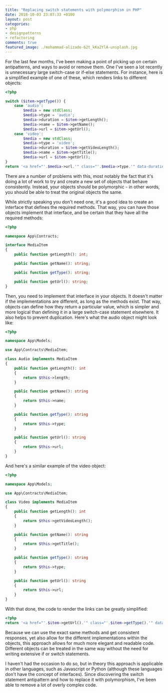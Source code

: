 ```yaml
---
title: "Replacing switch statements with polymorphism in PHP"
date: 2018-10-03 23:07:33 +0100
layout: post
categories:
- php
- designpatterns
- refactoring
comments: true
featured_image: ./mohammad-alizade-62t_kKa2YlA-unsplash.jpg
---
```


For the last few months, I've been making a point of picking up on certain antipatterns, and ways to avoid or remove them. One I've seen a lot recently is unnecessary large switch-case or if-else statements. For instance, here is a simplified example of one of these, which renders links to different objects:

```php
<?php

switch ($item->getType()) {
    case 'audio':
        $media = new stdClass;
        $media->type = 'audio';
        $media->duration = $item->getLength();
        $media->name = $item->getName();
        $media->url = $item->getUrl();
    case 'video':
        $media = new stdClass;
        $media->type = 'video';
        $media->duration = $item->getVideoLength();
        $media->name = $item->getTitle();
        $media->url = $item->getUrl();
}
return '<a href="'.$media->url.'" class="'.$media->type.'" data-duration="'.$media->duration.'">'.$media->name.'</a>';
```

There are a number of problems with this, most notably the fact that it's doing a lot of work to try and create a new set of objects that behave consistently. Instead, your objects should be polymorphic - in other words, you should be able to treat the original objects the same.

While strictly speaking you don't need one, it's a good idea to create an interface that defines the required methods. That way, you can have those objects implement that interface, and be certain that they have all the required methods:

```php
<?php

namespace App\Contracts;

interface MediaItem
{
    public function getLength(): int;

    public function getName(): string;

    public function getType(): string;

    public function getUrl(): string;
}
```

Then, you need to implement that interface in your objects. It doesn't matter if the implementations are different, as long as the methods exist. That way, objects can define how they return a particular value, which is simpler and more logical than defining it in a large switch-case statement elsewhere. It also helps to prevent duplication. Here's what the audio object might look like:


```php
<?php

namespace App\Models;

use App\Contracts\MediaItem;

class Audio implements MediaItem
{
    public function getLength(): int
    {
        return $this->length;
    }

    public function getName(): string
    {
        return $this->name;
    }

    public function getType(): string
    {
        return $this->type;
    }

    public function getUrl(): string
    {
        return $this->url;
    }
}
```

And here's a similar example of the video object:

```php
<?php

namespace App\Models;

use App\Contracts\MediaItem;

class Video implements MediaItem
{
    public function getLength(): int
    {
        return $this->getVideoLength();
    }

    public function getName(): string
    {
        return $this->getTitle();
    }

    public function getType(): string
    {
        return $this->type;
    }

    public function getUrl(): string
    {
        return $this->url;
    }
}
```

With that done, the code to render the links can be greatly simplified:

```php
<?php
return '<a href="'.$item->getUrl().'" class="'.$item->getType().'" data-duration="'.$item->getLength().'">'.$media->getName().'</a>';
```

Because we can use the exact same methods and get consistent responses, yet also allow for the different implementations within the objects, this approach allows for much more elegant and readable code. Different objects can be treated in the same way without the need for writing extensive if or switch statements.

I haven't had the occasion to do so, but in theory this approach is applicable in other languages, such as Javascript or Python (although these languages don't have the concept of interfaces). Since discovering the switch statement antipattern and how to replace it with polymorphism, I've been able to remove a lot of overly complex code.
